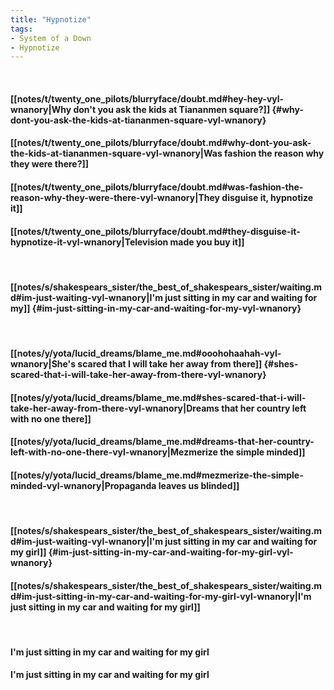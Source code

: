 ```yaml
---
title: "Hypnotize"
tags:
- System of a Down
- Hypnotize
---
```

&nbsp;
#### [[notes/t/twenty_one_pilots/blurryface/doubt.md#hey-hey-vyl-wnanory|Why don't you ask the kids at Tiananmen square?]] {#why-dont-you-ask-the-kids-at-tiananmen-square-vyl-wnanory}
#### [[notes/t/twenty_one_pilots/blurryface/doubt.md#why-dont-you-ask-the-kids-at-tiananmen-square-vyl-wnanory|Was fashion the reason why they were there?]]
#### [[notes/t/twenty_one_pilots/blurryface/doubt.md#was-fashion-the-reason-why-they-were-there-vyl-wnanory|They disguise it, hypnotize it]]
#### [[notes/t/twenty_one_pilots/blurryface/doubt.md#they-disguise-it-hypnotize-it-vyl-wnanory|Television made you buy it]]
&nbsp;
#### [[notes/s/shakespears_sister/the_best_of_shakespears_sister/waiting.md#im-just-waiting-vyl-wnanory|I'm just sitting in my car and waiting for my]] {#im-just-sitting-in-my-car-and-waiting-for-my-vyl-wnanory}
&nbsp;
#### [[notes/y/yota/lucid_dreams/blame_me.md#ooohohaahah-vyl-wnanory|She's scared that I will take her away from there]] {#shes-scared-that-i-will-take-her-away-from-there-vyl-wnanory}
#### [[notes/y/yota/lucid_dreams/blame_me.md#shes-scared-that-i-will-take-her-away-from-there-vyl-wnanory|Dreams that her country left with no one there]]
#### [[notes/y/yota/lucid_dreams/blame_me.md#dreams-that-her-country-left-with-no-one-there-vyl-wnanory|Mezmerize the simple minded]]
#### [[notes/y/yota/lucid_dreams/blame_me.md#mezmerize-the-simple-minded-vyl-wnanory|Propaganda leaves us blinded]]
&nbsp;
#### [[notes/s/shakespears_sister/the_best_of_shakespears_sister/waiting.md#im-just-waiting-vyl-wnanory|I'm just sitting in my car and waiting for my girl]] {#im-just-sitting-in-my-car-and-waiting-for-my-girl-vyl-wnanory}
#### [[notes/s/shakespears_sister/the_best_of_shakespears_sister/waiting.md#im-just-sitting-in-my-car-and-waiting-for-my-girl-vyl-wnanory|I'm just sitting in my car and waiting for my girl]]
&nbsp;
#### I'm just sitting in my car and waiting for my girl
#### I'm just sitting in my car and waiting for my girl
